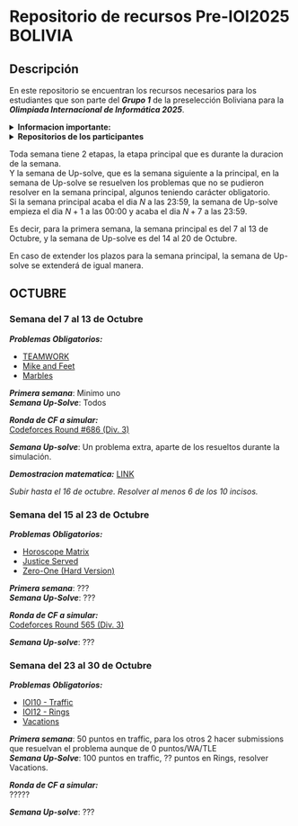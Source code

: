 # Repositorio de recursos Pre-IOI2025 BOLIVIA

## Descripción
En este repositorio se encuentran los recursos necesarios para los estudiantes que son parte del ***Grupo 1*** de la preselección Boliviana para la ***Olimpiada Internacional de Informática 2025***.

<details>
<summary> <b>Informacion importante:</b> </summary>

Acuerdo al que los participantes han accedido al ser parte de este grupo:
[Acuerdo de participación](acuerdo_seleccion.pdf)

Encargados del proceso de seleccion:
|Nombre|Correo|Telegram|
|------|------|--------|
|Diego Angulo Ramirez|diegoangulo5@gmail.com|[@diegopenguino](https://t.me/diegopenguino)|
|Fabricio Cabrera Gordillo|chubyxd1627@gmail.com||
|Rodolfo Catunta Uturunco|rodolfo.catunta.uturunco@gmail.com|[@lordofmont](https://t.me/lordofmont)|
|Shamir Teran Mustafa|shamirteranmustafa@gmail.com|[@shezitt](https://t.me/shezitt)|

Cronograma de problemas y CFs para entrenadores: [LINK](https://docs.google.com/spreadsheets/d/1uRgo3StNSvwGcxwwd8mc0H9qdgSPE1RHVJkWXMMy9HE/edit?usp=sharing)

</details>

<details>
<summary> <b>Repositorios de los participantes</b> </summary>

|Nombre|
|------|
|[Agustin](https://github.com/aguss-afk/GAY-DE-ALALAY)|
|[Lin Ming](https://github.com/Lincito-31/Preseleccion)|
|[Gabriel](https://github.com/Gabriel765324/Carpeta)|
|[Matias](https://github.com/Matbubble/Heaven-Knows-Im-Miserable-Now)|
|[Santiago](https://github.com/santi3223/PreseleccionIOI)|
|[Jesus](https://github.com/ozner77/ozner)|
</details>

Toda semana tiene 2 etapas, la etapa principal que es durante la duracion de la semana.<br>
Y la semana de Up-solve, que es la semana siguiente a la principal, en la semana de Up-solve se resuelven los problemas que no se pudieron resolver en la semana principal, algunos teniendo carácter obligatorio.<br>
Si la semana principal acaba el dia $N$ a las 23:59, la semana de Up-solve empieza el dia $N+1$ a las 00:00 y acaba el dia $N+7$ a las 23:59.

Es decir, para la primera semana, la semana principal es del 7 al 13 de Octubre, y la semana de Up-solve es del 14 al 20 de Octubre.

En caso de extender los plazos para la semana principal, la semana de Up-solve se extenderá de igual manera.

## OCTUBRE
### Semana del 7 al 13 de Octubre
***Problemas Obligatorios:*** 
 - [TEAMWORK](https://usaco.org/index.php?page=viewproblem2&cpid=863)
 - [Mike and Feet](https://codeforces.com/contest/547/problem/B)
 - [Marbles](https://www.spoj.com/problems/MARBLES/)

***Primera semana***: Minimo uno<br>
***Semana Up-Solve***: Todos

***Ronda de CF a simular:*** <br>
[Codeforces Round #686 (Div. 3)](https://codeforces.com/contest/1454/)

***Semana Up-solve***: Un problema extra, aparte de los resueltos durante la simulación.

***Demostracion matematica:*** [LINK](math_tasks/problem_08_10_24.pdf)

_Subir hasta el 16 de octubre. Resolver al menos 6 de los 10 incisos._

### Semana del 15 al 23 de Octubre
***Problemas Obligatorios:*** 
 - [Horoscope Matrix](https://www.codechef.com/LTIME91B/problems/HRSCPMTR)
 - [Justice Served](https://codeforces.com/gym/104875/attachments)
 - [Zero-One (Hard Version)](https://codeforces.com/contest/1733/problem/D2)

***Primera semana***: ???<br>
***Semana Up-Solve***: ???

***Ronda de CF a simular:*** <br>
[Codeforces Round 565 (Div. 3)](https://codeforces.com/contest/1176)

***Semana Up-solve***: ???

### Semana del 23 al 30 de Octubre
***Problemas Obligatorios:*** 
 - [IOI10 - Traffic](https://oj.uz/problem/view/IOI10_traffic)
 - [IOI12 - Rings](https://oj.uz/problem/view/IOI12_rings)
 - [Vacations](https://codeforces.com/contest/699/problem/C)

***Primera semana***: 50 puntos en traffic, para los otros 2 hacer submissions que resuelvan el problema aunque de 0 puntos/WA/TLE<br>
***Semana Up-Solve***: 100 puntos en traffic, ?? puntos en Rings, resolver Vacations.

***Ronda de CF a simular:*** <br>
?????

***Semana Up-solve***: ???